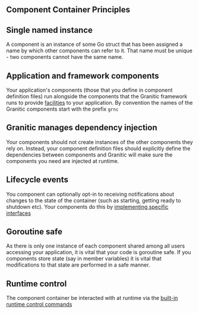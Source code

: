 ## Component Container Principles

## Single named instance

A component is an instance of some Go struct that has been assigned a name by which other components can refer to it. 
That name must be unique - two components cannot have the same name.

## Application and framework components

Your application's components (those that you define in component definition files) run alongside the components
that the Granitic framework runs to provide [facilities](fac-index.md) to your application. By convention the names
of the Granitic components start with the prefix `grnc`

## Granitic manages dependency injection

Your components should not create instances of the other components they rely on. Instead, your component definition
files should explicitly define the dependencies between components and Granitic will make sure the components you need
are injected at runtime.

## Lifecycle events

You component can optionally opt-in to receiving notifications about changes to the state of the container (such as starting,
getting ready to shutdown etc). Your components do this by [implementing specific interfaces](ioc-lifecycle.md)

## Goroutine safe

As there is only one instance of each component shared among all users accessing your application, it is vital that 
your code is goroutine safe. If you components store state (say in member variables) it is vital that modifications 
to that state are performed in a safe manner.

## Runtime control

The component container be interacted with at runtime via the [built-in runtime control commands](rtc-built-in.md)

